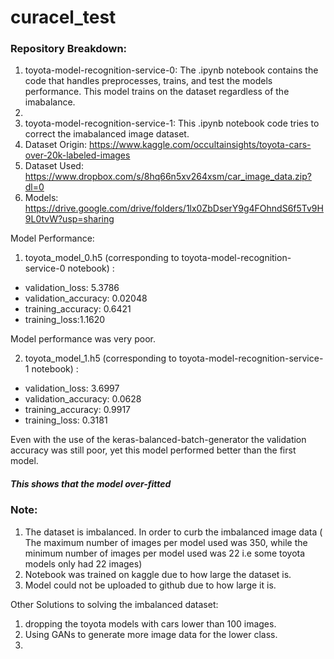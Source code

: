 # curacel_test


### Repository Breakdown:
1) toyota-model-recognition-service-0: The .ipynb notebook contains the code that handles preprocesses, trains, and test the models performance. This model trains on the dataset regardless of the imabalance.
2) 
3) toyota-model-recognition-service-1: This .ipynb notebook code tries to correct the imabalanced image dataset.
4) Dataset Origin:  https://www.kaggle.com/occultainsights/toyota-cars-over-20k-labeled-images
5) Dataset Used: https://www.dropbox.com/s/8hq66n5xv264xsm/car_image_data.zip?dl=0
6) Models: https://drive.google.com/drive/folders/1lx0ZbDserY9g4FOhndS6f5Tv9H9L0tvW?usp=sharing


Model Performance:
1)  toyota_model_0.h5 (corresponding to toyota-model-recognition-service-0 notebook) :
- validation_loss: 5.3786
- validation_accuracy: 0.02048
- training_accuracy: 0.6421
- training_loss:1.1620

Model performance was very poor.

2)  toyota_model_1.h5 (corresponding to toyota-model-recognition-service-1 notebook) :
- validation_loss: 3.6997
- validation_accuracy: 0.0628
- training_accuracy: 0.9917
- training_loss: 0.3181

Even with the use of the keras-balanced-batch-generator the validation accuracy was still poor, yet this model performed better than the first model.


##### This shows that the model over-fitted

### Note:
1) The dataset is imbalanced. In order to curb the imbalanced image data ( The maximum number of images per model used was 350, while the minimum  number of images per model used was 22 i.e some toyota models only had 22 images)
2) Notebook was trained on kaggle due to how large the dataset is. 
3) Model could not be uploaded to github due to how large it is.


Other Solutions to solving the imbalanced dataset:
1) dropping the toyota models with cars lower than 100 images.
2) Using GANs to generate more image data for the lower class.
3) 



